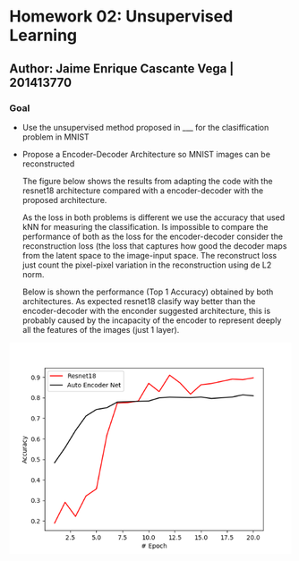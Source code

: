 # Homework 02: Unsupervised Learning

## Author: Jaime Enrique Cascante Vega | 201413770

### Goal

- Use the unsupervised method proposed in ___ for the clasiffication problem in MNIST

- Propose a Encoder-Decoder Architecture so MNIST images can be reconstructed

  The figure below shows the results from adapting the code with the resnet18 architecture compared with a encoder-decoder  with the proposed architecture.

  
  As the loss in both problems is different we use the accuracy that used kNN for measuring the classification. Is impossible to compare the performance of both as the loss for the encoder-decoder consider the reconstruction loss (the loss that captures how good the decoder maps from the latent space to the image-input space. The reconstruct loss just count the pixel-pixel variation in the reconstruction using de L2 norm.
  
    Below is shown the performance (Top 1 Accuracy) obtained by both architectures. As expected resnet18 clasify way better than the encoder-decoder with the enconder suggested architecture, this is probably caused by the incapacity of the encoder to represent deeply all the features of the images (just 1 layer). 
  
![Top 1 Accuracy](./figures/performance.png)  

  


